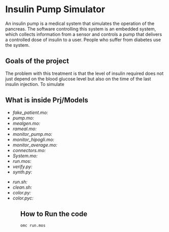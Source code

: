 # Insulin Pump Simulator
An insulin pump is a medical system that simulates the operation of the pancreas. The software controlling this system is an embedded system, which
collects information from a sensor and controls a pump that delivers a controlled dose of insulin to a user. People who suffer from diabetes use the system.

<h2>Goals of the project</h2>
The problem with this treatment is that the level of insulin required does not just depend on the blood glucose level but also on the time of the last insulin injection.
To simulate 
<h2>What is inside Prj/Models</h2>
<ul>
  <li> <i> fake_patient.mo:</i> </li>
  <li> <i> pump.mo:</i> </li>
  <li> <i> mealgen.mo:</i> </li>
  <li> <i> rameal.mo:</i> </li>
  <li> <i> monitor_pump.mo:</i> </li>
  <li> <i> monitor_hipogli.mo:</i> </li>
  <li> <i> monitor_average.mo:</i> </li>
  <li> <i> connectors.mo:</i> </li>
  <li> <i> System.mo:</i> </li>
  <li> <i> run.mos:</i> </li>
  <li> <i> verify.py:</i> </li>
  <li> <i> synth.py:</i> </li> 
</ul>
<ul>
  <li> <i> run.sh:</i> </li>
  <li> <i> clean.sh:</i> </li>
  <li> <i> color.py:</i> </li>
  <li> <i> color.pyc:</i> </li>
<ul>

<h2>How to Run the code</h2>
<code>omc run.mos</code>


